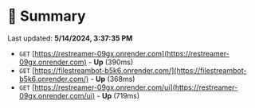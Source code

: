 # 📖 Summary
Last updated: **5/14/2024, 3:37:35 PM**

- `GET` [https://restreamer-09gx.onrender.com](https://restreamer-09gx.onrender.com) - **Up** (390ms)
- `GET` [https://filestreambot-b5k6.onrender.com/](https://filestreambot-b5k6.onrender.com/) - **Up** (368ms)
- `GET` [https://restreamer-09gx.onrender.com/ui](https://restreamer-09gx.onrender.com/ui) - **Up** (719ms)
